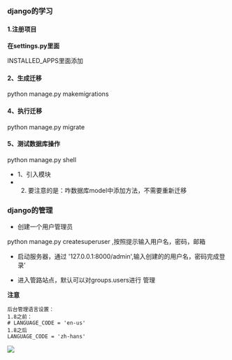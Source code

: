 ### django的学习

#### 1.注册项目

**在settings.py里面**

INSTALLED_APPS里面添加

#### 2、生成迁移

python manage.py makemigrations

#### 4、执行迁移

python manage.py migrate

#### 5、测试数据库操作

python manage.py shell

* 1、引入模块
* 2. 要注意的是：咋数据库model中添加方法，不需要重新迁移


### django的管理

* 创建一个用户管理员

python manage.py createsuperuser ,按照提示输入用户名，密码，邮箱

* 启动服务器，通过 '127.0.0.1:8000/admin',输入创建的的用户名，密码完成登录’

* 进入管路站点，默认可以对groups.users进行 管理


**注意**
```
后台管理语言设置：
1.8之前：
# LANGUAGE_CODE = 'en-us'
1.8之后
LANGUAGE_CODE = 'zh-hans'
```

![ ](https://upload-images.jianshu.io/upload_images/14371339-7824cd81fde1f4fd.png?imageMogr2/auto-orient/strip%7CimageView2/2/w/1240)